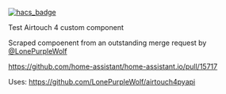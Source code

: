 [![hacs_badge](https://img.shields.io/badge/HACS-Deafult-orange.svg?style=for-the-badge)](https://github.com/custom-components/hacs)

Test Airtouch 4 custom component

Scraped compoenent from an outstanding merge request by [@LonePurpleWolf](https://github.com/LonePurpleWolf)

https://github.com/home-assistant/home-assistant.io/pull/15717

Uses: https://github.com/LonePurpleWolf/airtouch4pyapi

